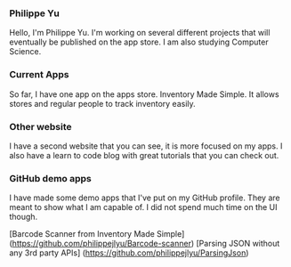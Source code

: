 ### Philippe Yu
Hello, I'm Philippe Yu. I'm working on several different projects that will eventually be published on the app store. I am also studying Computer Science. 


### Current Apps
So far, I have one app on the apps store. Inventory Made Simple. It allows stores and regular people to track inventory easily. 

### Other website
I have a second website that you can see, it is more focused on my apps. I also have a learn to code blog with great tutorials that you can check out.


### GitHub demo apps
I have made some demo apps that I've put on my GitHub profile. They are meant to show what I am capable of. I did not spend much time on the UI though. 

[Barcode Scanner from Inventory Made Simple] (https://github.com/philippejlyu/Barcode-scanner)
[Parsing JSON without any 3rd party APIs] (https://github.com/philippejlyu/ParsingJson)
